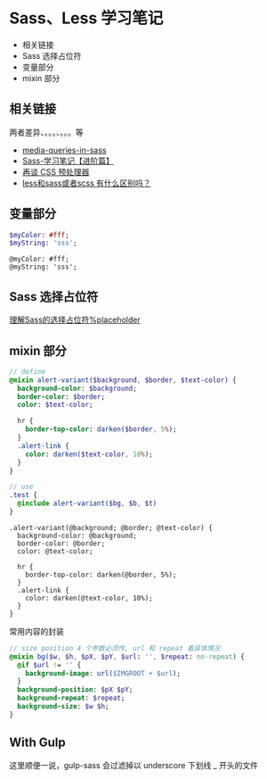 # Sass、Less 学习笔记


* 相关链接
* Sass 选择占位符
* 变量部分
* mixin 部分


## 相关链接

两者差异、。。。、。。。等

* [media-queries-in-sass](https://stackoverflow.com/questions/36957904/media-queries-in-sass)
* [Sass-学习笔记【进阶篇】](https://cloud.tencent.com/developer/article/1393273)
* [再谈 CSS 预处理器](https://efe.baidu.com/blog/revisiting-css-preprocessors/)
* [less和sass或者scss 有什么区别吗？](https://www.zhihu.com/question/270862074/answer/359891554)


## 变量部分

```sass
$myColor: #fff;
$myString: 'sss';
```


```less
@myColor: #fff;
@myString: 'sss';
```


## Sass 选择占位符

[理解Sass的选择占位符%placeholder](https://www.w3cplus.com/preprocessor/understanding-placeholder-selectors.html)


## mixin 部分

```sass
// define
@mixin alert-variant($background, $border, $text-color) {
  background-color: $background;
  border-color: $border;
  color: $text-color;

  hr {
    border-top-color: darken($border, 5%);
  }
  .alert-link {
    color: darken($text-color, 10%);
  }
}

// use
.test {
  @include alert-variant($bg, $b, $t)
}
```


```less
.alert-variant(@background; @border; @text-color) {
  background-color: @background;
  border-color: @border;
  color: @text-color;

  hr {
    border-top-color: darken(@border, 5%);
  }
  .alert-link {
    color: darken(@text-color, 10%);
  }
}
```

常用内容的封装

```sass
// size position 4 个参数必须传, url 和 repeat 看具体情况
@mixin bg($w, $h, $pX, $pY, $url: '', $repeat: no-repeat) {
  @if $url != '' {
    background-image: url($IMGROOT + $url);
  }
  background-position: $pX $pY;
  background-repeat: $repeat;
  background-size: $w $h;
}
```


## With Gulp

这里顺便一说，gulp-sass 会过滤掉以 underscore 下划线 _ 开头的文件